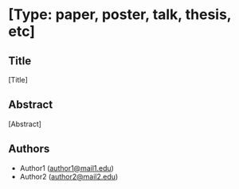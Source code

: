 # [Type: paper, poster, talk, thesis, etc]

## Title

[Title]

## Abstract

[Abstract]

## Authors

- Author1 (<author1@mail1.edu>)
- Author2 (<author2@mail2.edu>)
